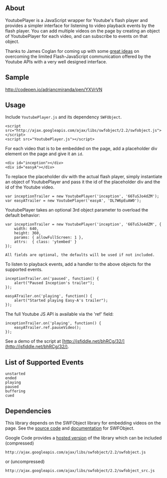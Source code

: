 ## About

YoutubePlayer is a JavaScript wrapper for Youtube's flash player and provides a simpler interface for listening to video playback events by the flash player. You can add multiple videos on the page by creating an object of YoutubePlayer for each video, and can subscribe to events on that object.
	
Thanks to James Coglan for coming up with some [great ideas](http://blog.jcoglan.com/2008/05/22/dispatching-youtube-api-events-to-individual-javascript-objects/) on overcoming the limited Flash-JavaScript communication offered by the Youtube APIs with a very well designed interface.

## Sample

http://codepen.io/adriancmiranda/pen/YXVrVN

## Usage

Include `YoutubePlayer.js` and its dependency `SWFObject`.

	<script src="http://ajax.googleapis.com/ajax/libs/swfobject/2.2/swfobject.js"></script>
	<script src="YoutubePlayer.js"></script>

For each video that is to be embedded on the page, add a placeholder div element on the page and give it an `id`.

	<div id="inception"></div>
	<div id="easyA"></div>

To replace the placeholder div with the actual flash player, simply instantiate an object of YoutubePlayer and pass it the id of the placeholder div and the id of the Youtube video.

	var inceptionTrailer = new YoutubePlayer('inception', '66TuSJo4dZM');
	var easyATrailer = new YoutubePlayer('easyA', 'DL7W6pEuAW0');

YoutubePlayer takes an optional 3rd object parameter to overload the default behavior:

	var inceptionTrailer = new YoutubePlayer('inception', '66TuSJo4dZM', {
		width: 640,
		height: 360,
		params: { allowFullScreen: 1 },
		attrs:  { class: 'ytembed' }
	});

	All fields are optional, the defaults will be used if not included.

To listen to playback events, add a handler to the above objects for the supported events.

	inceptionTrailer.on('paused', function() {
		alert("Paused Inception's trailer");
	});

	easyATrailer.on('playing', function() {
		alert("Started playing Easy-A's trailer");
	});

The full Youtube JS API is available via the 'ref' field:

	inceptionTrailer.on('playing', function() {
		easyATrailer.ref.pauseVideo();
	});
	
See a demo of the script at [http://jsfiddle.net/bhRCg/32/](http://jsfiddle.net/bhRCg/32/).

## List of Supported Events

	unstarted
	ended
	playing
	paused
	buffering
	cued

## Dependencies

This library depends on the SWFObject library for embedding videos on the page. See the [source code](http://code.google.com/p/swfobject/source/checkout) and [documentation](http://code.google.com/p/swfobject/wiki/documentation) for SWFObject. 

Google Code provides a [hosted version](http://code.google.com/p/swfobject/wiki/hosted_library) of the library which can be included (compressed)

	http://ajax.googleapis.com/ajax/libs/swfobject/2.2/swfobject.js
	
or (uncompressed)

	http://ajax.googleapis.com/ajax/libs/swfobject/2.2/swfobject_src.js
